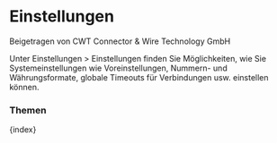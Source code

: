 <!-- add-breadcrumbs -->
# Einstellungen
<span class="text-muted contributed-by">Beigetragen von CWT Connector & Wire Technology GmbH</span>

Unter Einstellungen > Einstellungen finden Sie Möglichkeiten, wie Sie Systemeinstellungen wie Voreinstellungen, Nummern- und Währungsformate, globale Timeouts für Verbindungen usw. einstellen können.

### Themen

{index}
